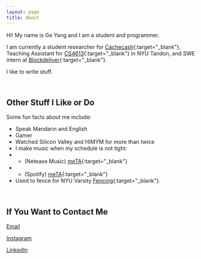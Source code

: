 ```yaml
---
layout: page
title: About
---
```

<!---
<p class="message">
  Hey there! This page is included as an example. Feel free to customize it for your own use upon downloading. Carry on!
</p>
-->


Hi! My name is Ge Yang and I am a student and programmer.


I am currently a student researcher for [Cachecash](https://github.com/KevinSirius/go-cachecash){:target="_blank"}, Teaching Assistant for [CS4613](https://engineering.nyu.edu/sites/default/files/2018-10/CS-UY%204613%20Artificial%20Intelligence.pdf){:target="_blank"} in NYU Tandon, and SWE intern at [Blockdeliver](https://www.blockdeliver.in/){:target="_blank"}.

I like to write stuff.

<br />

## Other Stuff I Like or Do

Some fun facts about me include:

- Speak Mandarin and English
- Gamer
- Watched Silicon Valley and HIMYM for more than twice
- I make music when my schedule is not tight: 
- - (Netease Music) [meTA](https://music.163.com/#/artist?id=13018040){:target="_blank"}
- - (Spotify) [meTA](https://open.spotify.com/artist/0wzJjzNA5CuQkQKiF7HaCx?si=GTIRnfJtQKSTBbA_Aff-dg){:target="_blank"} 
- Used to fence for NYU Varsity [Fencing](https://gonyuathletics.com/sports/mens-fencing/roster/kevin-yang/11525){:target="_blank"}.

<br />

## If You Want to Contact Me

[Email](mailto:kevinsiriusyang@icloud.com)

[Instagram](https://www.instagram.com/kevinsiriusy/)

[LinkedIn](https://www.linkedin.com/in/ge-yang-52b62b100/)


